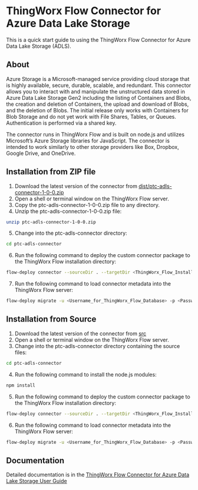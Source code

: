 # ThingWorx Flow Connector for Azure Data Lake Storage

This is a quick start guide to using the ThingWorx Flow Connector for Azure Data Lake Storage (ADLS).

## About

Azure Storage is a Microsoft-managed service providing cloud storage that is highly available, secure, durable, scalable, and redundant. This connector allows you to interact with and manipulate the unstructured data stored in Azure Data Lake Storage Gen2 including the listing of Containers and Blobs, the creation and deletion of Containers, the upload and download of Blobs, and the deletion of Blobs. The initial release only works with Containers for Blob Storage and do not yet work with File Shares, Tables, or Queues. Authentication is performed via a shared key.

The connector runs in ThingWorx Flow and is built on node.js and utilizes Microsoft’s Azure Storage libraries for JavaScript. The connector is intended to work similarly to other storage providers like Box, Dropbox, Google Drive, and OneDrive.

## Installation from ZIP file

1. Download the latest version of the connector from [dist/ptc-adls-connector-1-0-0.zip](dist/ptc-adls-connector-1-0-0.zip)
2. Open a shell or terminal window on the ThingWorx Flow server.
3. Copy the ptc-adls-connector-1-0-0.zip file to any directory.
4. Unzip the ptc-adls-connector-1-0-0.zip file:
```bash
unzip ptc-adls-connector-1-0-0.zip
```
5. Change into the ptc-adls-connector directory:
```bash
cd ptc-adls-connector
```
6. Run the following command to deploy the custom connector package to the ThingWorx Flow installation directory:
```bash
flow-deploy connector --sourceDir . --targetDir <ThingWorx_Flow_Install_Directory> --allow_schema_overwrite
```
7. Run the following command to load connector metadata into the ThingWorx Flow server:
```bash
flow-deploy migrate -u <Username_for_ThingWorx_Flow_Database> -p <Password_for_ThingWorx_Flow_Database> --sourceDir <ThingWorx_Flow_Install_Directory>
```

## Installation from Source

1. Download the latest version of the connector from [src](src)
2. Open a shell or terminal window on the ThingWorx Flow server.
3. Change into the ptc-adls-connector directory containing the source files:
```bash
cd ptc-adls-connector
```
4. Run the following command to install the node.js modules:
```bash
npm install
```
5. Run the following command to deploy the custom connector package to the ThingWorx Flow installation directory:
```bash
flow-deploy connector --sourceDir . --targetDir <ThingWorx_Flow_Install_Directory> --allow_schema_overwrite
```
6. Run the following command to load connector metadata into the ThingWorx Flow server:
```bash
flow-deploy migrate -u <Username_for_ThingWorx_Flow_Database> -p <Password_for_ThingWorx_Flow_Database> --sourceDir <ThingWorx_Flow_Install_Directory>
```

## Documentation

Detailed documentation is in the [ThingWorx Flow Connector for Azure Data Lake Storage User Guide](docs/ADLS%20Flow%20Connector%20User%20Guide%20v1.0.0.pdf)
